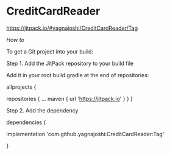 # CreditCardReader

https://jitpack.io/#yagnajoshi/CreditCardReader/Tag

*How to*

To get a Git project into your build:

Step 1. Add the JitPack repository to your build file

Add it in your root build.gradle at the end of repositories:

allprojects {

repositories {
  ...
  maven { 
  url 'https://jitpack.io'
  }
  }
}

Step 2. Add the dependency

dependencies {

implementation 'com.github.yagnajoshi:CreditCardReader:Tag'

}
